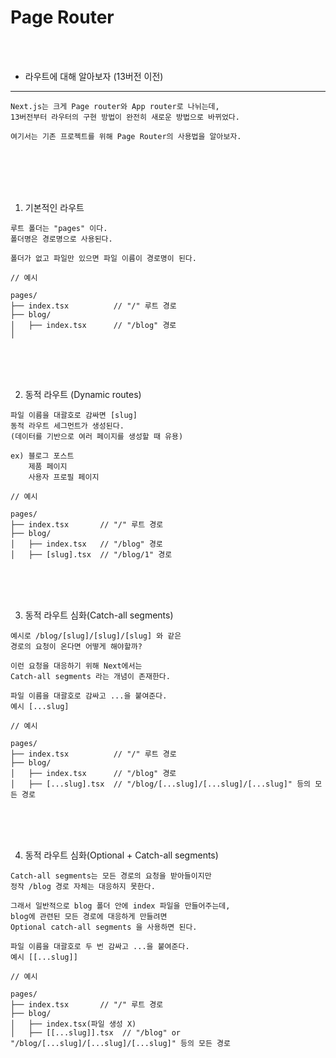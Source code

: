 # Page Router

<br />
<br />

* 라우트에 대해 알아보자 (13버전 이전)
---

```
Next.js는 크게 Page router와 App router로 나뉘는데,
13버전부터 라우터의 구현 방법이 완전히 새로운 방법으로 바뀌었다.

여기서는 기존 프로젝트를 위해 Page Router의 사용법을 알아보자.
```

<br />
<br />
<br />
<br />

1. 기본적인 라우트

```
루트 폴더는 "pages" 이다.
폴더명은 경로명으로 사용된다.

폴더가 없고 파일만 있으면 파일 이름이 경로명이 된다.
```

```
// 예시

pages/
├── index.tsx          // "/" 루트 경로
├── blog/
│   ├── index.tsx      // "/blog" 경로
│
```

<br />
<br />
<br />

2. 동적 라우트 (Dynamic routes)

```
파일 이름을 대괄호로 감싸면 [slug]
동적 라우트 세그먼트가 생성된다.
(데이터를 기반으로 여러 페이지를 생성할 때 유용)

ex) 블로그 포스트
    제품 페이지
    사용자 프로필 페이지
```

```
// 예시

pages/
├── index.tsx       // "/" 루트 경로
├── blog/
│   ├── index.tsx   // "/blog" 경로
│   ├── [slug].tsx  // "/blog/1" 경로
```

<br />
<br />
<br />

3. 동적 라우트 심화(Catch-all segments)

```
예시로 /blog/[slug]/[slug]/[slug] 와 같은
경로의 요청이 온다면 어떻게 해야할까?

이런 요청을 대응하기 위해 Next에서는
Catch-all segments 라는 개념이 존재한다.

파일 이름을 대괄호로 감싸고 ...을 붙여준다.
예시 [...slug]
```

```
// 예시

pages/
├── index.tsx          // "/" 루트 경로
├── blog/
│   ├── index.tsx      // "/blog" 경로
│   ├── [...slug].tsx  // "/blog/[...slug]/[...slug]/[...slug]" 등의 모든 경로
```

<br />
<br />
<br />

4. 동적 라우트 심화(Optional + Catch-all segments)

```
Catch-all segments는 모든 경로의 요청을 받아들이지만
정작 /blog 경로 자체는 대응하지 못한다.

그래서 일반적으로 blog 폴더 안에 index 파일을 만들어주는데,
blog에 관련된 모든 경로에 대응하게 만들려면
Optional catch-all segments 을 사용하면 된다.

파일 이름을 대괄호로 두 번 감싸고 ...을 붙여준다.
예시 [[...slug]]
```

```
// 예시

pages/
├── index.tsx       // "/" 루트 경로
├── blog/
│   ├── index.tsx(파일 생성 X)
│   ├── [[...slug]].tsx  // "/blog" or "/blog/[...slug]/[...slug]/[...slug]" 등의 모든 경로
```
